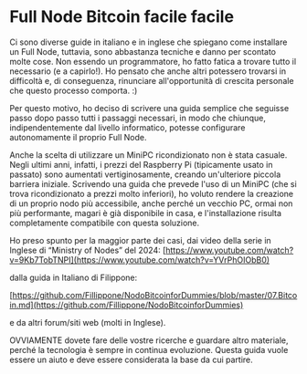 # **Full Node Bitcoin facile facile**

Ci sono diverse guide in italiano e in inglese che spiegano come installare un Full Node, tuttavia, sono abbastanza tecniche e danno per scontato molte cose. Non essendo un programmatore, ho fatto fatica a trovare tutto il necessario (e a capirlo!). Ho pensato che anche altri potessero trovarsi in difficoltà e, di conseguenza, rinunciare all'opportunità di crescita personale che questo processo comporta. :)

Per questo motivo, ho deciso di scrivere una guida semplice che seguisse passo dopo passo tutti i passaggi necessari, in modo che chiunque, indipendentemente dal livello informatico, potesse configurare autonomamente il proprio Full Node.

Anche la scelta di utilizzare un MiniPC ricondizionato non è stata casuale. Negli ultimi anni, infatti, i prezzi del Raspberry Pi (tipicamente usato in passato) sono aumentati vertiginosamente, creando un'ulteriore piccola barriera iniziale. Scrivendo una guida che prevede l'uso di un MiniPC (che si trova ricondizionato a prezzi molto inferiori), ho voluto rendere la creazione di un proprio nodo più accessibile, anche perché un vecchio PC, ormai non più performante, magari è già disponibile in casa, e l'installazione risulta completamente compatibile con questa soluzione.

Ho preso spunto per la maggior parte dei casi, dai video della serie in Inglese di “Ministry of Nodes” del 2024:
[https://www.youtube.com/watch?v=9Kb7TobTNPI](https://www.youtube.com/watch?v=YVrPhOIObB0)

dalla guida in Italiano di Filippone:

[https://github.com/Fillippone/NodoBitcoinforDummies/blob/master/07.Bitcoin.md](https://github.com/Fillippone/NodoBitcoinforDummies) 

e da altri forum/siti web (molti in Inglese). 

OVVIAMENTE dovete fare delle vostre ricerche e guardare altro materiale, perché la tecnologia è sempre in continua evoluzione. 
Questa guida vuole essere un aiuto e deve essere considerata la base da cui partire.

